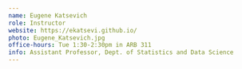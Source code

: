 ```yaml
---
name: Eugene Katsevich
role: Instructor
website: https://ekatsevi.github.io/
photo: Eugene_Katsevich.jpg
office-hours: Tue 1:30-2:30pm in ARB 311
info: Assistant Professor, Dept. of Statistics and Data Science
---
```

